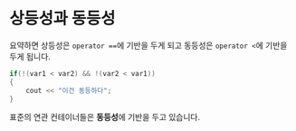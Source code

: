 # 상등성과 동등성

요약하면 상등성은 `operator ==`에 기반을 두게 되고 동등성은 `operator <`에 기반을 두게 됩니다.

```c++
if(!(var1 < var2) && !(var2 < var1))
{
    cout << "이건 동등하다";
}
```

표준의 연관 컨테이너들은 **동등성**에 기반을 두고 있습니다.